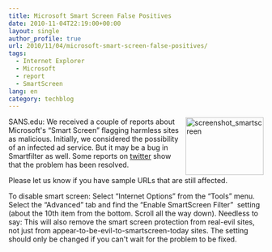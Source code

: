 ```yaml
---
title: Microsoft Smart Screen False Positives
date: 2010-11-04T22:19:00+00:00
layout: single
author_profile: true
url: 2010/11/04/microsoft-smart-screen-false-positives/
tags:
  - Internet Explorer
  - Microsoft
  - report
  - SmartScreen
lang: en
category: techblog
---
```

[<img title="screenshot_smartscreen" border="0" alt="screenshot_smartscreen" align="right" src="http://lh6.ggpht.com/_vaUVXcmC3OI/TNMqarQQCyI/AAAAAAAADCg/KZh9JC6bGkY/screenshot_smartscreen_thumb%5B1%5D.jpg?imgmax=800" width="154" height="114" />](http://lh5.ggpht.com/_vaUVXcmC3OI/TNMqVz8GZXI/AAAAAAAADCc/IQ1i1alV-Xw/s1600-h/screenshot_smartscreen%5B4%5D.jpg)SANS.edu: We received a couple of reports about Microsoft's “Smart Screen” flagging harmless sites as malicious. Initially, we considered the possibility of an infected ad service. But it may be a bug in Smartfilter as well. Some reports on <a href="http://twitter.com/#!/search/%23smartscreen" target="_blank">twitter</a> show that the problem has been resolved.

Please let us know if you have sample URLs that are still affected.

To disable smart screen: Select “Internet Options” from the “Tools” menu. Select the “Advanced” tab and find the “Enable SmartScreen Filter”  setting (about the 10th item from the bottom. Scroll all the way down). Needless to say: This will also remove the smart screen protection from real-evil sites, not just from appear-to-be-evil-to-smartscreen-today sites. The setting should only be changed if you can't wait for the problem to be fixed.